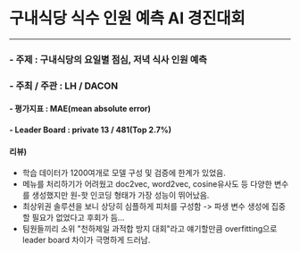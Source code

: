 # 구내식당 식수 인원 예측 AI 경진대회

***

### - 주제 : 구내식당의 요일별 점심, 저녁 식사 인원 예측
### - 주최 / 주관 : LH / DACON
#### - 평가지표 : MAE(mean absolute error)
#### - Leader Board : private 13 / 481(Top 2.7%)

#### 리뷰)
- 학습 데이터가 1200여개로 모델 구성 및 검증에 한계가 있었음.
- 메뉴를 처리하기가 어려웠고 doc2vec, word2vec, cosine유사도 등 다양한 변수를 생성했지만 원-핫 인코딩 형태가 가장 성능이 뛰어났음.
- 최상위권 솔루션을 보니 상당히 심플하게 피처를 구성함 -> 파생 변수 생성에 집중할 필요가 없었다고 후회가 듬...
- 팀원들끼리 소위 "천하제일 과적합 방지 대회"라고 얘기할만큼 overfitting으로 leader board 차이가 극명하게 드러남.
